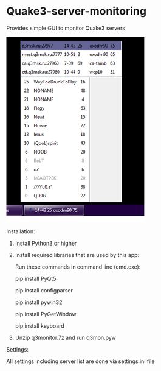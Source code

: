 # Quake3-server-monitoring
Provides simple GUI to monitor Quake3 servers

![Quake3 Monitor](https://github.com/sercatp/Quake3-server-monitoring/blob/main/screenshots/screenshot1.png)


Installation:
1) Install Python3 or higher
2) Install required libraries that are used by this app:

    Run these commands in command line (cmd.exe):
  
      pip install PyQt5
    
      pip install configparser
    
      pip install pywin32
    
      pip install PyGetWindow
    
      pip install keyboard
    
3) Unzip q3monitor.7z and run q3mon.pyw

Settings:

All settings including server list are done via settings.ini file

